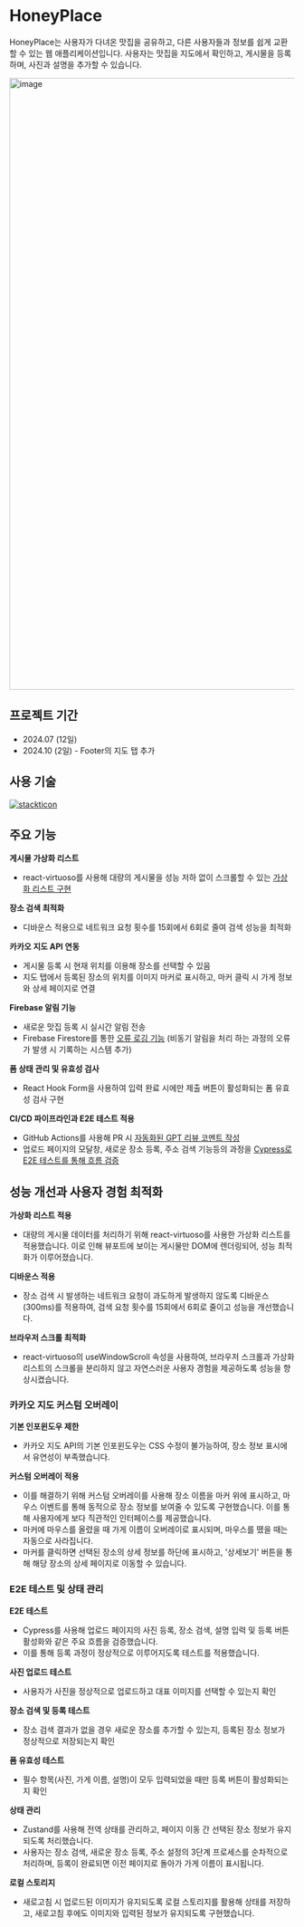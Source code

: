 # HoneyPlace

HoneyPlace는 사용자가 다녀온 맛집을 공유하고, 다른 사용자들과 정보를 쉽게 교환할 수 있는 웹 애플리케이션입니다. 사용자는 맛집을 지도에서 확인하고, 게시물을 등록하며, 사진과 설명을 추가할 수 있습니다.

<img width="1081" alt="image" src="https://github.com/user-attachments/assets/1931b053-7ce6-45de-aaf9-15c195911799">

## 프로젝트 기간
- 2024.07 (12일)
- 2024.10 (2일) - Footer의 지도 탭 추가

## 사용 기술

[![stackticon](https://firebasestorage.googleapis.com/v0/b/stackticon-81399.appspot.com/o/images%2F1729404817727?alt=media&token=d0751933-394d-4f43-a617-1fe4231aa75c)](https://github.com/msdio/stackticon)

## 주요 기능

**게시물 가상화 리스트**
- react-virtuoso를 사용해 대량의 게시물을 성능 저하 없이 스크롤할 수 있는 [가상화 리스트 구현](https://velog.io/@hisy4429_sun/React-%EA%B0%80%EC%83%81%ED%99%94-%EB%A6%AC%EC%8A%A4%ED%8A%B8-%EC%A0%81%EC%9A%A9%ED%95%98%EA%B8%B0)
  
**장소 검색 최적화**
- 디바운스 적용으로 네트워크 요청 횟수를 15회에서 6회로 줄여 검색 성능을 최적화
  
**카카오 지도 API 연동**
- 게시물 등록 시 현재 위치를 이용해 장소를 선택할 수 있음
- 지도 탭에서 등록된 장소의 위치를 이미지 마커로 표시하고, 마커 클릭 시 가게 정보와 상세 페이지로 연결
  
**Firebase 알림 기능**
- 새로운 맛집 등록 시 실시간 알림 전송
- Firebase Firestore를 통한 [오류 로깅 기능](https://velog.io/@hisy4429_sun/Firebase%EC%99%80-Next.js%EB%A5%BC-%ED%99%9C%EC%9A%A9%ED%95%9C-%EB%B9%84%EB%8F%99%EA%B8%B0-%EC%9E%91%EC%97%85-%EC%98%A4%EB%A5%98-%EB%A1%9C%EA%B9%85) (비동기 알림을 처리 하는 과정의 오류가 발생 시 기록하는 시스템 추가)
  
**폼 상태 관리 및 유효성 검사**
- React Hook Form을 사용하여 입력 완료 시에만 제출 버튼이 활성화되는 폼 유효성 검사 구현
  
**CI/CD 파이프라인과 E2E 테스트 적용**
- GitHub Actions를 사용해 PR 시 [자동화된 GPT 리뷰 코멘트 작성](https://velog.io/@hisy4429_sun/GitHub-Actions-%EC%9B%8C%ED%81%AC%ED%94%8C%EB%A1%9C%EC%9A%B0%EC%97%90-Cypress-%ED%85%8C%EC%8A%A4%ED%8A%B8-%EC%B6%94%EA%B0%80%ED%95%98%EA%B8%B0)
- 업로드 페이지의 모달창, 새로운 장소 등록, 주소 검색 기능등의 과정을 [Cypress로 E2E 테스트를 통해 흐름 검증](https://velog.io/@hisy4429_sun/%EC%97%85%EB%A1%9C%EB%93%9C-%ED%8E%98%EC%9D%B4%EC%A7%80%EC%97%90%EC%84%9C-Cypress%EB%A5%BC-%EC%82%AC%EC%9A%A9%ED%95%9C-E2E-%ED%85%8C%EC%8A%A4%ED%8A%B8)


## 성능 개선과 사용자 경험 최적화

**가상화 리스트 적용**
- 대량의 게시물 데이터를 처리하기 위해 react-virtuoso를 사용한 가상화 리스트를 적용했습니다. 이로 인해 뷰포트에 보이는 게시물만 DOM에 렌더링되어, 성능 최적화가 이루어졌습니다.

**디바운스 적용**
- 장소 검색 시 발생하는 네트워크 요청이 과도하게 발생하지 않도록 디바운스(300ms)를 적용하여, 검색 요청 횟수를 15회에서 6회로 줄이고 성능을 개선했습니다.

**브라우저 스크롤 최적화**
- react-virtuoso의 useWindowScroll 속성을 사용하여, 브라우저 스크롤과 가상화 리스트의 스크롤을 분리하지 않고 자연스러운 사용자 경험을 제공하도록 성능을 향상시켰습니다.


### 카카오 지도 커스텀 오버레이

**기본 인포윈도우 제한**
- 카카오 지도 API의 기본 인포윈도우는 CSS 수정이 불가능하여, 장소 정보 표시에서 유연성이 부족했습니다.
  
**커스텀 오버레이 적용**
- 이를 해결하기 위해 커스텀 오버레이를 사용해 장소 이름을 마커 위에 표시하고, 마우스 이벤트를 통해 동적으로 장소 정보를 보여줄 수 있도록 구현했습니다. 이를 통해 사용자에게 보다 직관적인 인터페이스를 제공했습니다.
- 마커에 마우스를 올렸을 때 가게 이름이 오버레이로 표시되며, 마우스를 뗐을 때는 자동으로 사라집니다.
- 마커를 클릭하면 선택된 장소의 상세 정보를 하단에 표시하고, '상세보기' 버튼을 통해 해당 장소의 상세 페이지로 이동할 수 있습니다.


### E2E 테스트 및 상태 관리
**E2E 테스트**
- Cypress를 사용해 업로드 페이지의 사진 등록, 장소 검색, 설명 입력 및 등록 버튼 활성화와 같은 주요 흐름을 검증했습니다.
- 이를 통해 등록 과정이 정상적으로 이루어지도록 테스트를 적용했습니다.

**사진 업로드 테스트**
- 사용자가 사진을 정상적으로 업로드하고 대표 이미지를 선택할 수 있는지 확인
  
**장소 검색 및 등록 테스트**
- 장소 검색 결과가 없을 경우 새로운 장소를 추가할 수 있는지, 등록된 장소 정보가 정상적으로 저장되는지 확인
  
**폼 유효성 테스트**
- 필수 항목(사진, 가게 이름, 설명)이 모두 입력되었을 때만 등록 버튼이 활성화되는지 확인
  
**상태 관리**
- Zustand를 사용해 전역 상태를 관리하고, 페이지 이동 간 선택된 장소 정보가 유지되도록 처리했습니다.
- 사용자는 장소 검색, 새로운 장소 등록, 주소 설정의 3단계 프로세스를 순차적으로 처리하며, 등록이 완료되면 이전 페이지로 돌아가 가게 이름이 표시됩니다.

**로컬 스토리지**
- 새로고침 시 업로드된 이미지가 유지되도록 로컬 스토리지를 활용해 상태를 저장하고, 새로고침 후에도 이미지와 입력된 정보가 유지되도록 구현했습니다.
